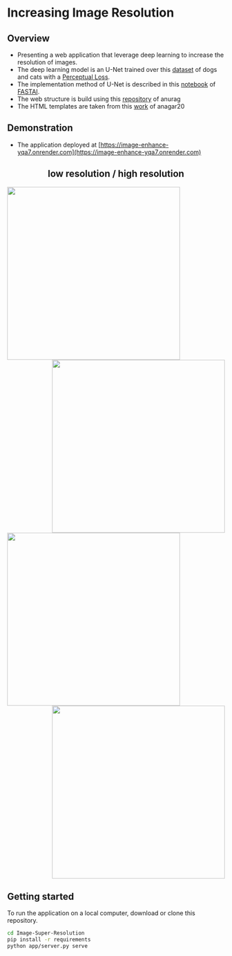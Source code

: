 # Increasing Image Resolution

## Overview 

- Presenting a web application that leverage deep learning to increase the resolution of images.
- The deep learning model is an U-Net trained over this [dataset](https://www.robots.ox.ac.uk/~vgg/data/pets/) of dogs and cats with a [Perceptual Loss](https://arxiv.org/abs/1603.08155).
- The implementation method of U-Net is described in this [notebook](https://github.com/fastai/course-v3/blob/master/nbs/dl1/lesson7-superres.ipynb) of [FASTAI](https://www.fast.ai/).
- The web structure is build using this [repository](https://github.com/feiwu77777/fastai-v3) of anurag
- The HTML templates are taken from this [work](https://github.com/anagar20/Resnet-Image-Classification-Flask-App) of anagar20

## Demonstration
- The application deployed at [https://image-enhance-yqa7.onrender.com](https://image-enhance-yqa7.onrender.com)
 <h2 align="center">low resolution / high resolution</h2> 
<img src='https://user-images.githubusercontent.com/34350063/68475823-73ec4480-0229-11ea-9f4e-d3cc309f139a.png' align="left" width=400> 
<img src='https://user-images.githubusercontent.com/34350063/68475991-da716280-0229-11ea-9eb4-d3a79d272dc2.png' align="right" width=400>

<br clear="all" />

<img src='https://user-images.githubusercontent.com/34350063/68476009-e65d2480-0229-11ea-9ff0-0ab76477fc03.png' align="left" width=400> 
<img src='https://user-images.githubusercontent.com/34350063/68476030-f2e17d00-0229-11ea-882e-87af720df30c.png' align="right" width=400>

<br clear="all" />

## Getting started

To run the application on a local computer, download or clone this repository.
```bash
cd Image-Super-Resolution
pip install -r requirements 
python app/server.py serve
```
